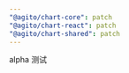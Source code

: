```yaml
---
"@agito/chart-core": patch
"@agito/chart-react": patch
"@agito/chart-shared": patch
---
```


alpha 测试
